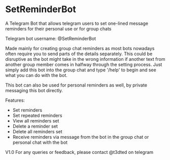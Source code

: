# SetReminderBot
A Telegram Bot that allows telegram users to set one-lined message reminders for their personal use or for group chats

Telegram bot username: @SetReminderBot

Made mainly for creating group chat reminders as most bots nowadays often require you to send parts of the details separately. This could be disruptive as the bot might take in the wrong information if another text from another group member comes in halfway through the setting process. Just simply add this bot into the group chat and type '/help' to begin and see what you can do with the bot. 

This bot can also be used for personal reminders as well, by private messaging this bot directly. 


Features:
- Set reminders
- Set repeated reminders
- View all reminders set
- Delete a reminder set
- Delete all reminders set
- Receive reminders via message from the bot in the group chat or personal chat with the bot 

V1.0 
For any queries or feedback, please contact @t3dted on telegram
